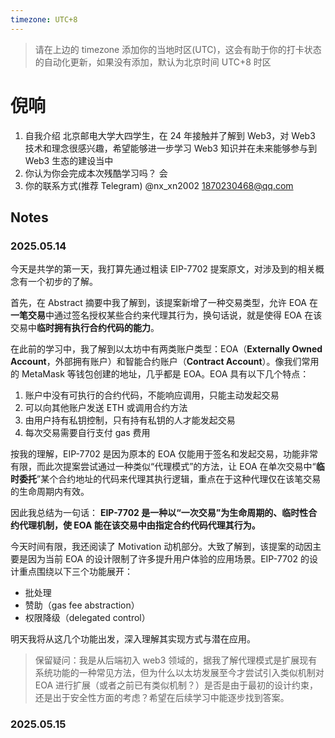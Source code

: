 ```yaml
---
timezone: UTC+8
---
```


> 请在上边的 timezone 添加你的当地时区(UTC)，这会有助于你的打卡状态的自动化更新，如果没有添加，默认为北京时间 UTC+8 时区


# 倪响

1. 自我介绍 北京邮电大学大四学生，在 24 年接触并了解到 Web3，对 Web3 技术和理念很感兴趣，希望能够进一步学习 Web3 知识并在未来能够参与到 Web3 生态的建设当中
2. 你认为你会完成本次残酷学习吗？ 会
3. 你的联系方式(推荐 Telegram) @nx_xn2002   1870230468@qq.com

## Notes

<!-- Content_START -->

### 2025.05.14

今天是共学的第一天，我打算先通过粗读 EIP-7702 提案原文，对涉及到的相关概念有一个初步的了解。

首先，在 Abstract 摘要中我了解到，该提案新增了一种交易类型，允许 EOA 在**一笔交易**中通过签名授权某些合约来代理其行为，换句话说，就是使得 EOA 在该交易中**临时拥有执行合约代码的能力**。

在此前的学习中，我了解到以太坊中有两类账户类型：EOA（**Externally Owned Account**，外部拥有账户）和智能合约账户（**Contract Account**）。像我们常用的 MetaMask 等钱包创建的地址，几乎都是 EOA。EOA 具有以下几个特点：

1. 账户中没有可执行的合约代码，不能响应调用，只能主动发起交易
2. 可以向其他账户发送 ETH 或调用合约方法
3. 由用户持有私钥控制，只有持有私钥的人才能发起交易
4. 每次交易需要自行支付 gas 费用

按我的理解，EIP-7702 是因为原本的 EOA 仅能用于签名和发起交易，功能非常有限，而此次提案尝试通过一种类似“代理模式”的方法，让 EOA 在单次交易中“**临时委托**”某个合约地址的代码来代理其执行逻辑，重点在于这种代理仅在该笔交易的生命周期内有效。

因此我总结为一句话：
 **EIP-7702 是一种以“一次交易”为生命周期的、临时性合约代理机制，使 EOA 能在该交易中由指定合约代码代理其行为。**

今天时间有限，我还阅读了 Motivation 动机部分。大致了解到，该提案的动因主要是因为当前 EOA 的设计限制了许多提升用户体验的应用场景。EIP-7702 的设计重点围绕以下三个功能展开：

- 批处理
- 赞助（gas fee abstraction）
- 权限降级（delegated control）

明天我将从这几个功能出发，深入理解其实现方式与潜在应用。

> 保留疑问：我是从后端初入 web3 领域的，据我了解代理模式是扩展现有系统功能的一种常见方法，但为什么以太坊发展至今才尝试引入类似机制对 EOA 进行扩展（或者之前已有类似机制？）是否是由于最初的设计约束，还是出于安全性方面的考虑？希望在后续学习中能逐步找到答案。

### 2025.05.15

<!-- Content_END -->
